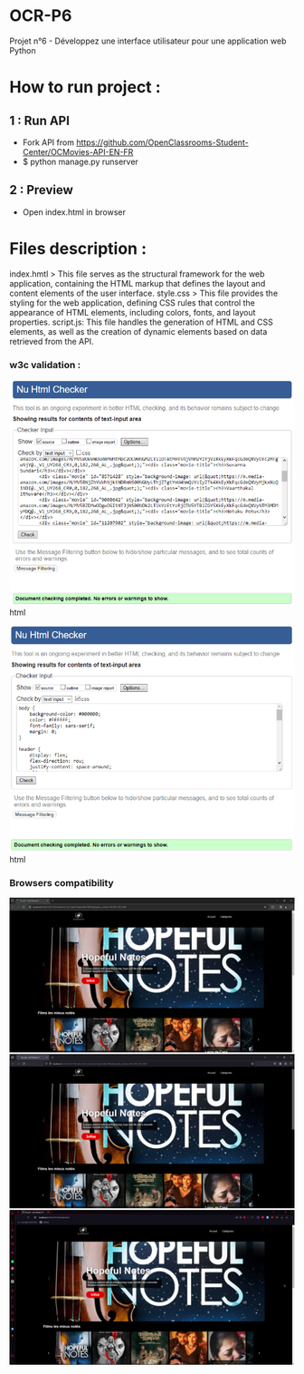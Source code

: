 # OCR-P6
Projet n°6 - Développez une interface utilisateur pour une application web Python

How to run project :
===============

## 1 : Run API
  - Fork API from https://github.com/OpenClassrooms-Student-Center/OCMovies-API-EN-FR
  - $ python manage.py runserver

## 2 : Preview
  - Open index.html in browser

Files description :
===============

index.hmtl > This file serves as the structural framework for the web application, containing the HTML markup that defines the layout and content elements of the user interface.
style.css > This file provides the styling for the web application, defining CSS rules that control the appearance of HTML elements, including colors, fonts, and layout properties.
script.js: This file handles the generation of HTML and CSS elements, as well as the creation of dynamic elements based on data retrieved from the API.


### w3c validation :
![w3c hmtl](images/w3c-html.png)
html

![w3c css](images/w3c-css.png)
html

### Browsers compatibility
![chrome](images/chrome.png)
![firefox](images/firefox.png)
![opera](images/opera.png)
